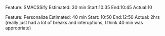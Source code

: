Feature: SMACSSify
Estimated: 30 min
Start:10:35
End:10:45
Actual:10

Feature: Personalize
Estimated: 40 min
Start: 10:50
End:12:50
Actual: 2hrs (really just had a lot of breaks and interuptions, I think 40 min was appropriate)